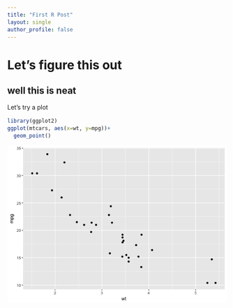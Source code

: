 ```yaml
---
title: "First R Post"
layout: single
author_profile: false
---
```


Let’s figure this out
=====================

well this is neat
-----------------

Let’s try a plot

``` r
library(ggplot2)
ggplot(mtcars, aes(x=wt, y=mpg))+
  geom_point()
```

![](2018-04-27-first-r-post_files/figure-markdown_github/unnamed-chunk-1-1.png)

